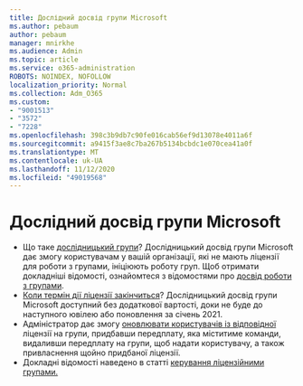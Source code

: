 ```yaml
---
title: Дослідний досвід групи Microsoft
ms.author: pebaum
author: pebaum
manager: mnirkhe
ms.audience: Admin
ms.topic: article
ms.service: o365-administration
ROBOTS: NOINDEX, NOFOLLOW
localization_priority: Normal
ms.collection: Adm_O365
ms.custom:
- "9001513"
- "3572"
- "7228"
ms.openlocfilehash: 398c3b9db7c90fe016cab56ef9d13078e4011a6f
ms.sourcegitcommit: a9415f3ae8c7ba267b5134bcbdc1e070cea41a0f
ms.translationtype: MT
ms.contentlocale: uk-UA
ms.lasthandoff: 11/12/2020
ms.locfileid: "49019568"
---
```

# <a name="microsoft-teams-exploratory-experience"></a>Дослідний досвід групи Microsoft

- Що таке [дослідницький групи](https://docs.microsoft.com/microsoftteams/teams-exploratory)? Дослідницький досвід групи Microsoft дає змогу користувачам у вашій організації, які не мають ліцензії для роботи з групами, ініціюють роботу груп. Щоб отримати докладніші відомості, ознайомтеся з відомостями про [досвід роботи з групами](https://docs.microsoft.com/microsoftteams/teams-exploratory#whats-in-the-teams-exploratory-experience).
- [Коли термін дії ліцензії закінчиться](https://docs.microsoft.com/microsoftteams/teams-exploratory#how-long-does-the-teams-exploratory-experience-last)? Дослідницький досвід групи Microsoft доступний без додаткової вартості, доки не буде до наступного ювілею або поновлення за січень 2021.
- Адміністратор дає змогу [оновлювати користувачів із відповідної](https://docs.microsoft.com/microsoftteams/teams-exploratory#upgrade-users-from-the-teams-exploratory-license) ліцензії на групи, придбавши передплату, яка міститиме команди, видаливши передплату на групи, щоб надати користувачу, а також привласнення щойно придбаної ліцензії.
- Докладні відомості наведено в статті [керування ліцензійними групами.](https://docs.microsoft.com/microsoftteams/teams-exploratory)